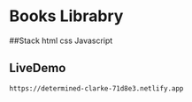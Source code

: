 # Books Librabry

##Stack
html
css
Javascript

## LiveDemo

    https://determined-clarke-71d8e3.netlify.app
